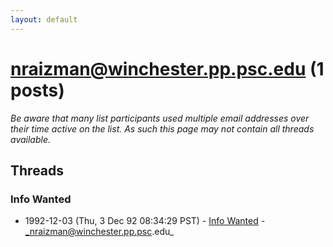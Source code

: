```yaml
---
layout: default
---
```


# nraizman@winchester.pp.psc.edu (1 posts)

_Be aware that many list participants used multiple email addresses over their time active on the list. As such this page may not contain all threads available._

## Threads

### Info Wanted
+ 1992-12-03 (Thu, 3 Dec 92 08:34:29 PST) - [Info Wanted](/archive/1992/12/6f6dc7b46d1511f9accfef8abfa14cef8b591a557c41dd5bdce24ab113b9bb3e) - _nraizman@winchester.pp.psc.edu_

